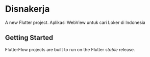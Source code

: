 # Disnakerja

A new Flutter project.
Aplikasi WebView untuk cari Loker di Indonesia

## Getting Started

FlutterFlow projects are built to run on the Flutter _stable_ release.
